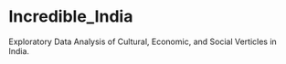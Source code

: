 # Incredible_India

Exploratory Data Analysis of Cultural, Economic, and Social Verticles in India. 
